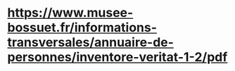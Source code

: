 # https://www.musee-bossuet.fr/informations-transversales/annuaire-de-personnes/inventore-veritat-1-2/pdf


